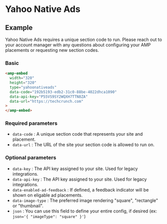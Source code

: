# Yahoo Native Ads

## Example

Yahoo Native Ads requires a unique section code to run. Please reach out to your account manager with any questions about configuring your AMP placements or requesting new section codes.

### Basic

```html
<amp-embed
  width="320"
  height="320"
  type="yahoonativeads"
  data-code="192b5193-edb2-31c0-88be-4022dhca1090"
  data-api-key="P55VS9SY2WQXH7TTN8ZA"
  data-url="https://techcrunch.com"
>
</amp-embed>
```

### Required parameters

-   `data-code` : A unique section code that represents your site and placement.
-   `data-url` : The URL of the site your section code is allowed to run on.

### Optional parameters

-   `data-key` : The API key assigned to your site. Used for legacy integrations.
-   `data-api-key` : The API key assigned to your site. Used for legacy integrations.
-   `data-enabled-ad-feedback` : If defined, a feedback indicator will be shown on eligable ad placements.
-   `data-image-type` : The preferred image rendering "square", "rectangle" or "thumbnail".
-   `json` : You can use this field to define your entire config, if desired (ex: `json='{ "imageType": "square" }'`)
